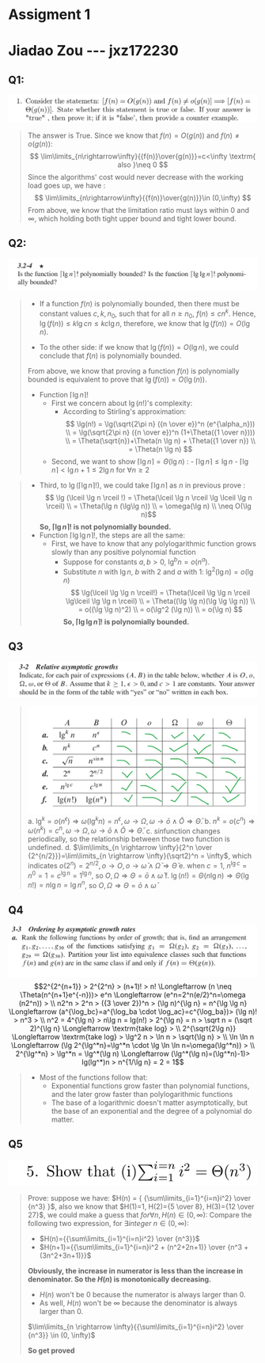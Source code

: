 # Assigment 1
# Jiadao Zou --- jxz172230
## Q1:
![-w925](media/15590661536476/15591412095255.jpg)
> The answer is True. 
Since we know that $f(n)=O(g(n))$ and $f(n)\neq o(g(n))$:
$$
\lim\limits_{n\rightarrow\infty}{{f(n)}\over{g(n)}}=c<\infty \textrm{ also }\neq 0   
$$
Since the algorithms' cost would never decrease with the working load goes up, we have :
$$
\lim\limits_{n\rightarrow\infty}{{f(n)}\over{g(n)}}\in (0,\infty)
$$
From above, we know that the limitation ratio must lays within 0 and $\infty$, which holding both tight upper bound and tight lower bound.

## Q2:
![-w1088](media/15590661536476/15591414005371.jpg)
> - If a function $f(n)$ is polynomially bounded, then there must be constant values $c,k,n_0$, such that for all $n \geq n_0$, $f(n)\leq cn^k$. Hence, $\lg(f(n))\leq k\lg cn \leq kc\lg n$, therefore, we know that $\lg (f(n))=O(\lg n)$.   
> 
> - To the other side: if we know that $\lg (f(n))=O(\lg n)$, we could conclude that $f(n)$ is polynomially bounded.  
>
> From above, we know that proving a function $f(n)$ is polynomially bounded is equivalent to prove that $\lg(f(n))=O(\lg(n))$.
> - Function $\lceil \lg n \rceil!$
>   - First we concern about $\lg(n!)$'s complexity:
>       - According to Stirling's approximation:
          $$
          \lg(n!) = \lg(\sqrt{2\pi n} ({n \over e})^n (e^{\alpha_n}))        \\
          = \lg(\sqrt{2\pi n} ({n \over e})^n (1+\Theta({1 \over n})))      \\
            = \Theta(\sqrt{n})+\Theta(n \lg n) + \Theta({1 \over n})      \\
            = \Theta(n \lg n)
          $$
 >   - Second, we want to show $\lceil \lg n \rceil = \Theta(\lg n)$ :
        - $\lceil \lg n \rceil \leq \lg n$
        - $\lceil \lg n \rceil < \lg n + 1 \leq 2\lg n$ for $\forall n \geq 2$   
    
>   - Third, to $\lg (\lceil \lg n \rceil !)$, we could take $\lceil \lg n \rceil$ as $n$ in previous prove :      $$
    \lg (\lceil \lg n \rceil !) = \Theta(\lceil \lg n \rceil \lg \lceil \lg n \rceil)       \\
        = \Theta(\lg n (\lg\lg n))        \\
        = \omega(\lg n)                 \\
        \neq O(\lg n)$$  **So, $\lceil \lg n \rceil!$ is not polynomially bounded.**    
> - Function $\lceil \lg \lg n \rceil!$, the steps are all the same:
>   - First, we have to know that any polylogarithmic function grows slowly than any positive polynomial function
>       - Suppose for constants $a,b > 0$, $\lg^b n=o(n^a)$. 
>       - Substitute $n$ with $\lg n$, $b$ with $2$ and $a$ with $1$: $\lg^2(\lg n) = o(\lg n)$
>       $$
        \lg(\lceil \lg \lg n \rceil!) = \Theta(\lceil \lg \lg n \rceil \lg\lceil \lg \lg n \rceil)      \\
        = \Theta((\lg \lg n)(\lg \lg \lg n))        \\
        = o((\lg \lg n)^2)      \\
        = o(\lg^2 (\lg n))      \\
        = o(\lg n)
        $$**So, $\lceil \lg \lg n \rceil!$ is polynomially bounded.**   

## Q3
![-w1056](media/15590661536476/15591497173051.jpg)
> ![-w568](media/15590661536476/15591624120517.jpg)
> a. $\lg^k = o(n^\epsilon)  \Longrightarrow \omega(\lg^k n) = n^\epsilon, \omega \rightarrow \Omega, \omega \rightarrow \bar{o}\wedge \bar{O} \Longrightarrow \bar{\Theta}$.
> b. $n^k=o(c^n) \Longrightarrow \omega(n^k)=c^n, \omega \rightarrow \Omega, \omega \rightarrow \bar{o}\wedge \bar{O} \Longrightarrow \bar{\Theta}$.
> c. $sin$function changes periodically, so the relationship between those two function is undefined.
> d. $\lim\limits_{n \rightarrow \infty}{2^n \over {2^{n/2}}}=\lim\limits_{n \rightarrow \infty}(\sqrt2)^n = \infty$, which indicates $o(2^n)=2^{n/2}, o \rightarrow O, o \rightarrow \bar{\omega}\wedge \bar{\Omega} \Longrightarrow \bar{\Theta}$
> e. when $c=1$, $n^{\lg c}=n^0=1=c^{\lg n}=1^{\lg n}$, so $O,\Omega\Longrightarrow \Theta={\bar{o} \wedge \bar{\omega}}$
> f. $\lg(n!) = \Theta(n\lg n) \Longrightarrow \Theta(\lg n!)=n\lg n=\lg n^n$, so $O,\Omega\Longrightarrow \Theta={\bar{o} \wedge \bar{\omega}}$


## Q4
![-w1059](media/15590661536476/15591628604075.jpg)
$$2^{2^{n+1}} > 2^{2^n} > (n+1)! > n! \Longleftarrow (n \neq \Theta(n^{n+1}e^{-n}))> e^n \Longleftarrow (e^n=2^n(e/2)^n=\omega (n2^n)) >        \\
n2^n > 2^n > ({3 \over 2})^n > (\lg n)^{\lg n} = n^{\lg \lg n}  \Longleftarrow (a^{\log_bc}=a^{\log_ba \cdot \log_ac}=c^{\log_ba})> (\lg n)! > n^3 >       \\
n^2 = 4^{\lg n} > n\lg n = lg(n!) > 2^{\lg n} = n > \sqrt n = (\sqrt 2)^{\lg n} \Longleftarrow \textrm{take log} >          \\
2^{\sqrt{2\lg n}} \Longleftarrow \textrm{take log} > \lg^2 n > \ln n > \sqrt{\lg n} >           \\
\ln \ln n \Longleftarrow (\lg 2^{\lg^*n}=\lg^*n \cdot \lg \ln \ln n=\omega(\lg^*n)) >                 \\
2^{\lg^*n} > \lg^*n = \lg^*(\lg n) \Longleftarrow (\lg^*(\lg n)=(\lg^*n)-1)>       
lg(lg^*)n > n^{1/\lg n} = 2 = 1$$
> - Most of the functions follow that:
>   - Exponential functions grow faster than polynomial functions, and the later grow faster than polylogarithmic functions
>   - The base of a logarithmic doesn't matter asymptotically, but the base of an exponential and the degree of a polynomial do matter.

## Q5
![-w419](media/15590661536476/15591806413196.jpg)
> Prove:
> suppose we have: $H(n) = { {\sum\limits_{i=1}^{i=n}i^2} \over {n^3} }$, also we know that $H(1)=1, H(2)={5 \over 8}, H(3)={12 \over 27}$, we could make a guess that $for \forall n, H(n) \in (0,\infty)$:
> Compare the following two expression, for $\exists integer \ n \in (0,\infty)$:
> - $H(n)={{\sum\limits_{i=1}^{i=n}i^2} \over {n^3}}$
> - $H(n+1)={{\sum\limits_{i=1}^{i=n}i^2 + (n^2+2n+1)} \over {n^3 + (3n^2+3n+1)}}$
> 
> **Obviously, the increase in numerator is less than the increase in denominator. So the $H(n)$ is monotonically decreasing.**
> - $H(n)$ won't be $0$ because the numerator is always larger than 0.
> - As well, $H(n)$ won't be $\infty$ because the denominator is always larger than 0.
> 
> $\lim\limits_{n \rightarrow \infty}{{\sum\limits_{i=1}^{i=n}i^2} \over {n^3}} \in (0, \infty)$
> 
> **So get proved**
 
    
        
